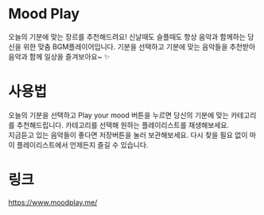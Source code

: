 # Mood Play
오늘의 기분에 맞는 장르를 추천해드려요! 
신날때도 슬플때도 항상 음악과 함께하는 당신을 위한 맞춤 BGM플레이어입니다.
기분을 선택하고 기분에 맞는 음악들을 추천받아 음악과 함께 일상을 즐겨보아요~ ✨

# 사용법
오늘의 기분을 선택하고 Play your mood 버튼을 누르면 당신의 기분에 맞는 카테고리를 추천해드립니다. 
카테고리를 선택해 원하는 플레이리스트를 재생해보세요.  
지금듣고 있는 음악들이 좋다면 저장버튼을 눌러 보관해보세요.
다시 찾을 필요 없이 마이 플레이리스트에서 언제든지 즐길 수 있습니다. 

# 링크
 https://www.moodplay.me/
